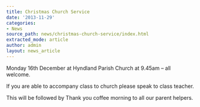 ```yaml
---
title: Christmas Church Service
date: '2013-11-29'
categories:
- News
source_path: news/christmas-church-service/index.html
extracted_mode: article
author: admin
layout: news_article
---
```

Monday 16th December at Hyndland Parish Church at 9.45am – all welcome.

If you are able to accompany class to church please speak to class teacher.

This will be followed by Thank you coffee morning to all our parent helpers.
